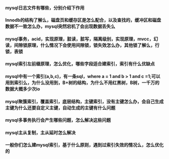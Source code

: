 #### mysql日志文件有哪些，分别介绍下作用

#### Innodb的结构了解么，磁盘页和缓存区是怎么配合，以及查找的，缓冲区和磁盘数据不一致怎么办，mysql突然宕机了会出现数据丢失么

#### mysql事务，acid，实现原理，脏读，脏写，隔离级别，实现原理，mvcc，幻读，间隙锁原理，什么情况下会使用间隙锁，锁失效怎么办，其他锁了解么，行锁，表锁

#### mysql索引左前缀原理，怎么优化，哪些字段适合建索引，索引有什么优缺点

#### mysql中有一个索引(a,b,c)，有一条sql，where a = 1 and b > 1 and c =1;可以用到索引么，为什么没用到，B+树的结构，为什么不用红黑树，B树，一千万的数据大概多少次io

#### mysql聚簇索引，覆盖索引，底层结构，主键索引，没有主键怎么办，会自己生成主键为什么还要自定义主键，自动生成的主键有什么问题

#### mysql多事务执行会产生哪些问题，怎么解决这些问题

#### mysql主从复制，主从延时怎么解决

#### 一般你们怎么建mysql索引，基于什么原则，遇到过索引失效的情况么，怎么优化的